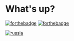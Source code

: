 # What's up?

[![forthebadge](https://forthebadge.com/images/badges/it-works-why.svg)](https://forthebadge.com)
[![forthebadge](https://forthebadge.com/images/badges/made-with-python.svg)](https://forthebadge.com)

[![russia](https://img.shields.io/badge/Made%20in-%F0%9F%87%B7%F0%9F%87%BA-red?style=flat-square)](https://img.shields.io/badge/Made%20in-%F0%9F%87%B7%F0%9F%87%BA-red?style=flat-square)
